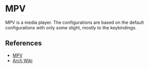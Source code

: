 # MPV

MPV is a media player. The configurations are based on the default
configurations with only some slight, mostly to the keybindings.

## References

- [MPV](https://mpv.io/manual/stable/)
- [Arch Wiki](https://wiki.archlinux.org/title/Mpv)
